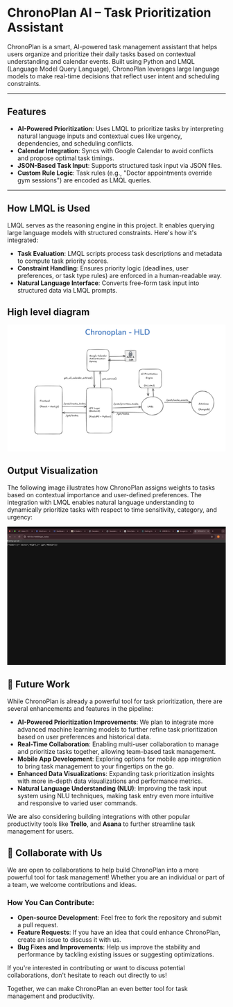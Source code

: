 # ChronoPlan AI – Task Prioritization Assistant

ChronoPlan is a smart, AI-powered task management assistant that helps users organize and prioritize their daily tasks based on contextual understanding and calendar events. Built using Python and LMQL (Language Model Query Language), ChronoPlan leverages large language models to make real-time decisions that reflect user intent and scheduling constraints.

---

## Features

- **AI-Powered Prioritization**: Uses LMQL to prioritize tasks by interpreting natural language inputs and contextual cues like urgency, dependencies, and scheduling conflicts.
- **Calendar Integration**: Syncs with Google Calendar to avoid conflicts and propose optimal task timings.
- **JSON-Based Task Input**: Supports structured task input via JSON files.
- **Custom Rule Logic**: Task rules (e.g., "Doctor appointments override gym sessions") are encoded as LMQL queries.

---

## How LMQL is Used

LMQL serves as the reasoning engine in this project. It enables querying large language models with structured constraints. Here's how it's integrated:

- **Task Evaluation**: LMQL scripts process task descriptions and metadata to compute task priority scores.
- **Constraint Handling**: Ensures priority logic (deadlines, user preferences, or task type rules) are enforced in a human-readable way.
- **Natural Language Interface**: Converts free-form task input into structured data via LMQL prompts.

## High level diagram
![A helpful diagram of ChronoPlan’s workflow](/docs/chronoplan.png)

## Output Visualization

The following image illustrates how ChronoPlan assigns weights to tasks based on contextual importance and user-defined preferences. The integration with LMQL enables natural language understanding to dynamically prioritize tasks with respect to time sensitivity, category, and urgency:

![Task Prioritization Output](/docs/output.png)

## 🚀 Future Work

While ChronoPlan is already a powerful tool for task prioritization, there are several enhancements and features in the pipeline:

- **AI-Powered Prioritization Improvements**: We plan to integrate more advanced machine learning models to further refine task prioritization based on user preferences and historical data.
- **Real-Time Collaboration**: Enabling multi-user collaboration to manage and prioritize tasks together, allowing team-based task management.
- **Mobile App Development**: Exploring options for mobile app integration to bring task management to your fingertips on the go.
- **Enhanced Data Visualizations**: Expanding task prioritization insights with more in-depth data visualizations and performance metrics.
- **Natural Language Understanding (NLU)**: Improving the task input system using NLU techniques, making task entry even more intuitive and responsive to varied user commands.
  
We are also considering building integrations with other popular productivity tools like **Trello**, and **Asana** to further streamline task management for users.

## 🤝 Collaborate with Us

We are open to collaborations to help build ChronoPlan into a more powerful tool for task management! Whether you are an individual or part of a team, we welcome contributions and ideas.

### How You Can Contribute:
- **Open-source Development**: Feel free to fork the repository and submit a pull request.
- **Feature Requests**: If you have an idea that could enhance ChronoPlan, create an issue to discuss it with us.
- **Bug Fixes and Improvements**: Help us improve the stability and performance by tackling existing issues or suggesting optimizations.
  
If you're interested in contributing or want to discuss potential collaborations, don't hesitate to reach out directly to us!

Together, we can make ChronoPlan an even better tool for task management and productivity.

